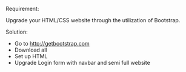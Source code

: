 Requirement:

Upgrade your HTML/CSS website through the utilization of Bootstrap.

Solution:

* Go to http://getbootstrap.com
* Download all
* Set up HTML
* Upgrade Login form with navbar and semi full website
